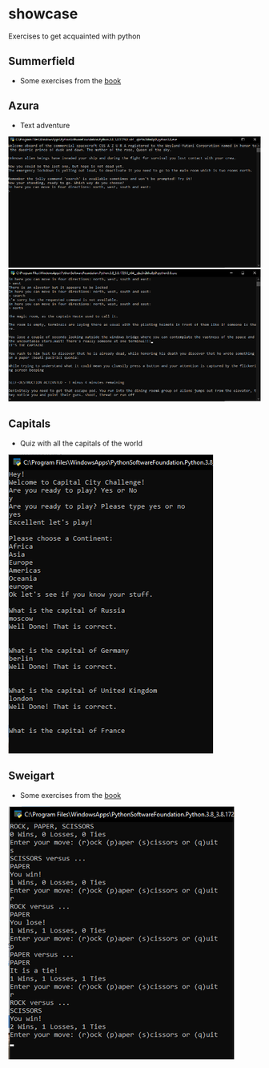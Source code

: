 # showcase
Exercises to get acquainted with python

## Summerfield
- Some exercises from the [book](https://www.goodreads.com/book/show/4988121-programming-in-python-3)

## Azura
- Text adventure

![Azura](azura.png)
![Azura](azuraB.png)


## Capitals
- Quiz with all the capitals of the world

![capitals](capitals.png)

## Sweigart
- Some exercises from the [book](https://automatetheboringstuff.com/)

![Rock Paper Scissors](rps.png)
